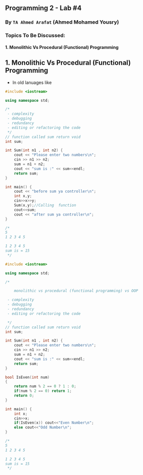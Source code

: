 ## Programming 2 - Lab #4
### By `TA Ahmed Arafat` (Ahmed Mohamed Yousry)

### Topics To Be Discussed:
#### 1. Monolithic Vs Procedural (Functional) Programming


## 1. Monolithic Vs Procedural (Functional) Programming
- In old lanuages like

````cpp
#include <iostream>

using namespace std;

/*
 - complexity
 - debugging
 - redundancy
 - editing or refactoring the code
 */
// function called sum return void
int sum;

int Sum(int n1 , int n2) {
    cout << "Please enter two numbers\n";
    cin >> n1 >> n2;
    sum = n1 + n2;
    cout << "sum is :" << sum<<endl;
    return sum;
}

int main() {
    cout << "before sum ya controller\n";
    int x,y;
    cin>>x>>y;
    Sum(x,y);//Calling  function
    cout<<sum;
    cout << "after sum ya controller\n";
}

/*
5
1 2 3 4 5

1 2 3 4 5
sum is = 15
 */

````


````cpp
#include <iostream>

using namespace std;

/*

    monolithic vs procedural (functional programming) vs OOP

 - complexity
 - debugging
 - redundancy
 - editing or refactoring the code

 */
// function called sum return void
int sum;

int Sum(int n1 , int n2) {
    cout << "Please enter two numbers\n";
    cin >> n1 >> n2;
    sum = n1 + n2;
    cout << "sum is :" << sum<<endl;
    return sum;
}

bool IsEven(int num)
{
    return num % 2 == 0 ? 1 : 0;
    if(num % 2 == 0) return 1;
    return 0;
}

int main() {
    int x;
    cin>>x;
    if(IsEven(x)) cout<<"Even Number\n";
    else cout<<"Odd Number\n";
}

/*
5
1 2 3 4 5

1 2 3 4 5
sum is = 15
 */
````

````cpp

````
